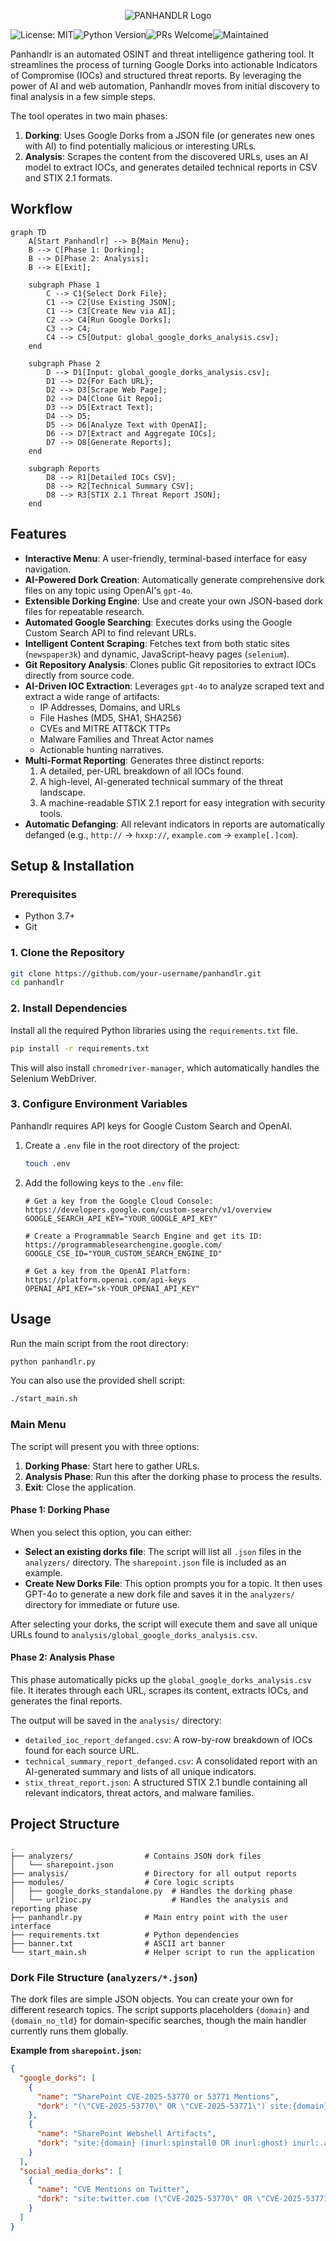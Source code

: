 <p align="center">
  <img src="https://raw.githubusercontent.com/haKC-ai/panhandlr/main/res/images/PANHANDLR.png" alt="PANHANDLR Logo">
</p>


![License: MIT](https://img.shields.io/badge/License-MIT-yellow.svg)![Python Version](https://img.shields.io/badge/python-3.7+-blue.svg)![PRs Welcome](https://img.shields.io/badge/PRs-welcome-brightgreen.svg)![Maintained](https://img.shields.io/badge/Maintained%3F-yes-green.svg)

Panhandlr is an automated OSINT and threat intelligence gathering tool. It streamlines the process of turning Google Dorks into actionable Indicators of Compromise (IOCs) and structured threat reports. By leveraging the power of AI and web automation, Panhandlr moves from initial discovery to final analysis in a few simple steps.

The tool operates in two main phases:
1.  **Dorking**: Uses Google Dorks from a JSON file (or generates new ones with AI) to find potentially malicious or interesting URLs.
2.  **Analysis**: Scrapes the content from the discovered URLs, uses an AI model to extract IOCs, and generates detailed technical reports in CSV and STIX 2.1 formats.

## Workflow

```mermaid
graph TD
    A[Start Panhandlr] --> B{Main Menu};
    B --> C[Phase 1: Dorking];
    B --> D[Phase 2: Analysis];
    B --> E[Exit];

    subgraph Phase 1
        C --> C1{Select Dork File};
        C1 --> C2[Use Existing JSON];
        C1 --> C3[Create New via AI];
        C2 --> C4[Run Google Dorks];
        C3 --> C4;
        C4 --> C5[Output: global_google_dorks_analysis.csv];
    end

    subgraph Phase 2
        D --> D1[Input: global_google_dorks_analysis.csv];
        D1 --> D2{For Each URL};
        D2 --> D3[Scrape Web Page];
        D2 --> D4[Clone Git Repo];
        D3 --> D5[Extract Text];
        D4 --> D5;
        D5 --> D6[Analyze Text with OpenAI];
        D6 --> D7[Extract and Aggregate IOCs];
        D7 --> D8[Generate Reports];
    end

    subgraph Reports
        D8 --> R1[Detailed IOCs CSV];
        D8 --> R2[Technical Summary CSV];
        D8 --> R3[STIX 2.1 Threat Report JSON];
    end

```

## Features

-   **Interactive Menu**: A user-friendly, terminal-based interface for easy navigation.
-   **AI-Powered Dork Creation**: Automatically generate comprehensive dork files on any topic using OpenAI's `gpt-4o`.
-   **Extensible Dorking Engine**: Use and create your own JSON-based dork files for repeatable research.
-   **Automated Google Searching**: Executes dorks using the Google Custom Search API to find relevant URLs.
-   **Intelligent Content Scraping**: Fetches text from both static sites (`newspaper3k`) and dynamic, JavaScript-heavy pages (`selenium`).
-   **Git Repository Analysis**: Clones public Git repositories to extract IOCs directly from source code.
-   **AI-Driven IOC Extraction**: Leverages `gpt-4o` to analyze scraped text and extract a wide range of artifacts:
    -   IP Addresses, Domains, and URLs
    -   File Hashes (MD5, SHA1, SHA256)
    -   CVEs and MITRE ATT&CK TTPs
    -   Malware Families and Threat Actor names
    -   Actionable hunting narratives.
-   **Multi-Format Reporting**: Generates three distinct reports:
    1.  A detailed, per-URL breakdown of all IOCs found.
    2.  A high-level, AI-generated technical summary of the threat landscape.
    3.  A machine-readable STIX 2.1 report for easy integration with security tools.
-   **Automatic Defanging**: All relevant indicators in reports are automatically defanged (e.g., `http://` -> `hxxp://`, `example.com` -> `example[.]com`).

## Setup & Installation

### Prerequisites
- Python 3.7+
- Git

### 1. Clone the Repository

```bash
git clone https://github.com/your-username/panhandlr.git
cd panhandlr
```

### 2. Install Dependencies

Install all the required Python libraries using the `requirements.txt` file.

```bash
pip install -r requirements.txt
```

This will also install `chromedriver-manager`, which automatically handles the Selenium WebDriver.

### 3. Configure Environment Variables

Panhandlr requires API keys for Google Custom Search and OpenAI.

1.  Create a `.env` file in the root directory of the project:
    ```bash
    touch .env
    ```
2.  Add the following keys to the `.env` file:

    ```env
    # Get a key from the Google Cloud Console: https://developers.google.com/custom-search/v1/overview
    GOOGLE_SEARCH_API_KEY="YOUR_GOOGLE_API_KEY"

    # Create a Programmable Search Engine and get its ID: https://programmablesearchengine.google.com/
    GOOGLE_CSE_ID="YOUR_CUSTOM_SEARCH_ENGINE_ID"

    # Get a key from the OpenAI Platform: https://platform.openai.com/api-keys
    OPENAI_API_KEY="sk-YOUR_OPENAI_API_KEY"
    ```

##  Usage

Run the main script from the root directory:

```bash
python panhandlr.py
```
You can also use the provided shell script:
```bash
./start_main.sh
```

### Main Menu

The script will present you with three options:

1.  **Dorking Phase**: Start here to gather URLs.
2.  **Analysis Phase**: Run this after the dorking phase to process the results.
3.  **Exit**: Close the application.

#### Phase 1: Dorking Phase

When you select this option, you can either:
- **Select an existing dorks file**: The script will list all `.json` files in the `analyzers/` directory. The `sharepoint.json` file is included as an example.
- **Create New Dorks File**: This option prompts you for a topic. It then uses GPT-4o to generate a new dork file and saves it in the `analyzers/` directory for immediate or future use.

After selecting your dorks, the script will execute them and save all unique URLs found to `analysis/global_google_dorks_analysis.csv`.

#### Phase 2: Analysis Phase

This phase automatically picks up the `global_google_dorks_analysis.csv` file. It iterates through each URL, scrapes its content, extracts IOCs, and generates the final reports.

The output will be saved in the `analysis/` directory:
-   `detailed_ioc_report_defanged.csv`: A row-by-row breakdown of IOCs found for each source URL.
-   `technical_summary_report_defanged.csv`: A consolidated report with an AI-generated summary and lists of all unique indicators.
-   `stix_threat_report.json`: A structured STIX 2.1 bundle containing all relevant indicators, threat actors, and malware families.

## Project Structure

```
.
├── analyzers/                # Contains JSON dork files
│   └── sharepoint.json
├── analysis/                 # Directory for all output reports
├── modules/                  # Core logic scripts
│   ├── google_dorks_standalone.py  # Handles the dorking phase
│   └── url2ioc.py                  # Handles the analysis and reporting phase
├── panhandlr.py              # Main entry point with the user interface
├── requirements.txt          # Python dependencies
├── banner.txt                # ASCII art banner
└── start_main.sh             # Helper script to run the application
```

### Dork File Structure (`analyzers/*.json`)

The dork files are simple JSON objects. You can create your own for different research topics. The script supports placeholders `{domain}` and `{domain_no_tld}` for domain-specific searches, though the main handler currently runs them globally.

**Example from `sharepoint.json`:**
```json
{
  "google_dorks": [
    {
      "name": "SharePoint CVE-2025-53770 or 53771 Mentions",
      "dork": "(\"CVE-2025-53770\" OR \"CVE-2025-53771\") site:{domain}"
    },
    {
      "name": "SharePoint Webshell Artifacts",
      "dork": "site:{domain} (inurl:spinstall0 OR inurl:ghost) inurl:.aspx"
    }
  ],
  "social_media_dorks": [
    {
      "name": "CVE Mentions on Twitter",
      "dork": "site:twitter.com (\"CVE-2025-53770\" OR \"CVE-2025-53771\") sharepoint"
    }
  ]
}
```
